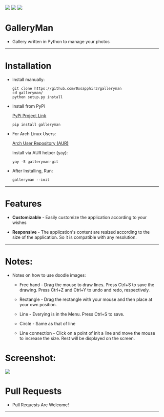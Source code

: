 <img src="https://img.shields.io/github/issues/0xsapphir3/galleryman?color=%232E3440&label=Issues&style=for-the-badge"> <img src="https://img.shields.io/github/forks/0xsapphir3/galleryman?color=%232E3440&label=Forks&style=for-the-badge"> <img src="https://img.shields.io/github/stars/0xsapphir3/galleryman?color=%232E3440&style=for-the-badge">

# GalleryMan

 - Gallery written in Python to manage your photos

<hr>

# Installation

 - Install manually:

    ```
    git clone https://github.com/0xsapphir3/galleryman
    cd galleryman/
    python setup.py install
    ```
 
- Install from PyPi
    
    <a href="https://pypi.org/project/galleryman/">PyPi Project Link</a>
    
    ```
    pip install galleryman
    ```
    
- For Arch Linux Users:

    <a href="https://aur.archlinux.org/packages/galleryman-git/">Arch User Repository (AUR) </a>
    
    Install via AUR helper (yay):

    ```
    yay -S galleryman-git
    ```
- After Installing, Run:

   ```galleryman --init```

<hr>

# Features

- **Customizable** - Easily customize the application according to your wishes

- **Responsive** - The application's content are resized according to the size of the application. So it is compatible with any resolution.

<hr>

# Notes:

- Notes on how to use doodle images: 

     - Free hand - Drag the mouse to draw lines. Press Ctrl+S to save the drawing. Press Ctrl+Z and Ctrl+Y to undo and redo, respectively. 

     - Rectangle - Drag the rectangle with your mouse and then place at your own position.

     - Line - Everying is in the Menu. Press Ctrl+S to save.

     - Circle - Same as that of line

     - Line connection - Click on a point of init a line and move the mouse to increase the size. Rest will be displayed on the screen.

# Screenshot:

<img src="preview.png">   

# Pull Requests

- Pull Requests Are Welcome!

<hr>
